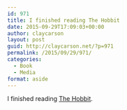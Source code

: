 ```yaml
---
id: 971
title: I finished reading The Hobbit
date: 2015-09-29T17:09:03+00:00
author: claycarson
layout: post
guid: http://claycarson.net/?p=971
permalink: /2015/09/29/971/
categories:
  - Book
  - Media
format: aside
---
```

I finished reading [The Hobbit](http://amazon.com/exec/obidos/ASIN/0618260307/claycarson0c-20).